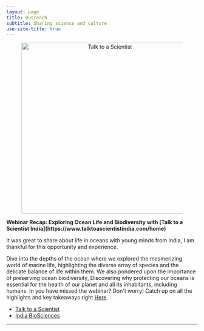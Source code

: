 ```yaml
---
layout: page
title: Outreach
subtitle: Sharing science and culture
use-site-title: true
---
```

<figure>
	<p align='center'>
		<img src="../img/outreach/talktoascientist.jpg" alt='Talk to a Scientist' height="450px">
	</p>
</figure>
 <b>Webinar Recap: Exploring Ocean Life and Biodiversity with [Talk to a Scientist India](https://www.talktoascientistindia.com/home)</b>

It was great to share about life in oceans with young minds from India, I am thankful for this opportunity and experience.

Dive into the depths of the ocean where we explored the mesmerizing world of marine life, highlighting the diverse array of species and the delicate balance of life within them. We also pondered upon the importance of preserving ocean biodiversity, Discovering why protecting our oceans is essential for the health of our planet and all its inhabitants, including humans. In you have missed the webinar? Don't worry! Catch up on all the highlights and key takeaways right [Here](https://youtu.be/4AXtIp1I_x0).


* [Talk to a Scientist](@TTASIndia)
* [India BioSciences](#IndiaBioSciences)

---------
